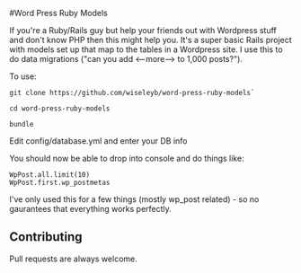 #Word Press Ruby Models

If you're a Ruby/Rails guy but help your friends out with Wordpress stuff and don't know PHP then this might help you. It's a super basic Rails project with models set up that map to the tables in a Wordpress site. I use this to do data migrations ("can you add <--more--> to 1,000 posts?"). 

To use:

	git clone https://github.com/wiseleyb/word-press-ruby-models`

	cd word-press-ruby-models

	bundle
	
Edit config/database.yml and enter your DB info

You should now be able to drop into console and do things like:

	WpPost.all.limit(10)
	WpPost.first.wp_postmetas

I've only used this for a few things (mostly wp_post related) - so no gaurantees that everything works perfectly. 
	
## Contributing

Pull requests are always welcome.
